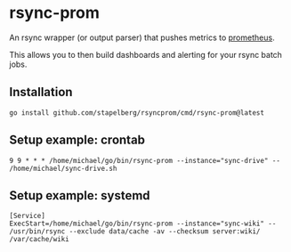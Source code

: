 # rsync-prom

An rsync wrapper (or output parser) that pushes metrics to
[prometheus](https://prometheus.io/).

This allows you to then build dashboards and alerting for your rsync batch jobs.

## Installation

```
go install github.com/stapelberg/rsyncprom/cmd/rsync-prom@latest
```

## Setup example: crontab

```
9 9 * * * /home/michael/go/bin/rsync-prom --instance="sync-drive" -- /home/michael/sync-drive.sh
```

## Setup example: systemd

```
[Service]
ExecStart=/home/michael/go/bin/rsync-prom --instance="sync-wiki" -- /usr/bin/rsync --exclude data/cache -av --checksum server:wiki/ /var/cache/wiki
```
